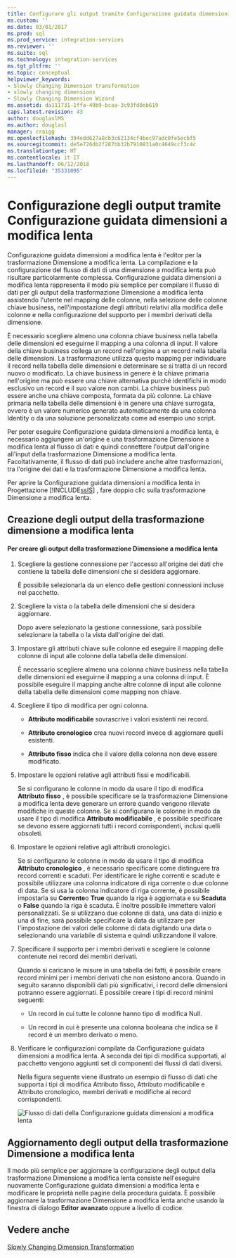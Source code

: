 ```yaml
---
title: Configurare gli output tramite Configurazione guidata dimensioni a modifica lenta | Microsoft Docs
ms.custom: ''
ms.date: 03/01/2017
ms.prod: sql
ms.prod_service: integration-services
ms.reviewer: ''
ms.suite: sql
ms.technology: integration-services
ms.tgt_pltfrm: ''
ms.topic: conceptual
helpviewer_keywords:
- Slowly Changing Dimension transformation
- slowly changing dimensions
- Slowly Changing Dimension Wizard
ms.assetid: da111731-1ffa-49b9-bcaa-3c93fd0eb619
caps.latest.revision: 43
author: douglaslMS
ms.author: douglasl
manager: craigg
ms.openlocfilehash: 394edd627a8cb3c62134cf4bec97adc0fe5ecbf5
ms.sourcegitcommit: de5e726db2f287bb32b7910831a0c4649ccf3c4c
ms.translationtype: HT
ms.contentlocale: it-IT
ms.lasthandoff: 06/12/2018
ms.locfileid: "35331095"
---
```

# <a name="configure-outputs-using-the-slowly-changing-dimension-wizard"></a>Configurazione degli output tramite Configurazione guidata dimensioni a modifica lenta
  Configurazione guidata dimensioni a modifica lenta è l'editor per la trasformazione Dimensione a modifica lenta. La compilazione e la configurazione del flusso di dati di una dimensione a modifica lenta può risultare particolarmente complessa. Configurazione guidata dimensioni a modifica lenta rappresenta il modo più semplice per compilare il flusso di dati per gli output della trasformazione Dimensione a modifica lenta assistendo l'utente nel mapping delle colonne, nella selezione delle colonne chiave business, nell'impostazione degli attributi relativi alla modifica delle colonne e nella configurazione del supporto per i membri derivati della dimensione.  
  
 È necessario scegliere almeno una colonna chiave business nella tabella delle dimensioni ed eseguirne il mapping a una colonna di input. Il valore della chiave business collega un record nell'origine a un record nella tabella delle dimensioni. La trasformazione utilizza questo mapping per individuare il record nella tabella delle dimensioni e determinare se si tratta di un record nuovo o modificato. La chiave business in genere è la chiave primaria nell'origine ma può essere una chiave alternativa purché identifichi in modo esclusivo un record e il suo valore non cambi. La chiave business può essere anche una chiave composta, formata da più colonne. La chiave primaria nella tabella delle dimensioni è in genere una chiave surrogata, ovvero è un valore numerico generato automaticamente da una colonna Identity o da una soluzione personalizzata come ad esempio uno script.  
  
 Per poter eseguire Configurazione guidata dimensioni a modifica lenta, è necessario aggiungere un'origine e una trasformazione Dimensione a modifica lenta al flusso di dati e quindi connettere l'output dall'origine all'input della trasformazione Dimensione a modifica lenta. Facoltativamente, il flusso di dati può includere anche altre trasformazioni, tra l'origine dei dati e la trasformazione Dimensione a modifica lenta.  
  
 Per aprire la Configurazione guidata dimensioni a modifica lenta in Progettazione [!INCLUDE[ssIS](../../../includes/ssis-md.md)] , fare doppio clic sulla trasformazione Dimensione a modifica lenta.  
  
## <a name="creating-slowly-changing-dimension-outputs"></a>Creazione degli output della trasformazione dimensione a modifica lenta  
  
#### <a name="to-create-slowly-changing-dimension-transformation-outputs"></a>Per creare gli output della trasformazione Dimensione a modifica lenta  
  
1.  Scegliere la gestione connessione per l'accesso all'origine dei dati che contiene la tabella delle dimensioni che si desidera aggiornare.  
  
     È possibile selezionarla da un elenco delle gestioni connessioni incluse nel pacchetto.  
  
2.  Scegliere la vista o la tabella delle dimensioni che si desidera aggiornare.  
  
     Dopo avere selezionato la gestione connessione, sarà possibile selezionare la tabella o la vista dall'origine dei dati.  
  
3.  Impostare gli attributi chiave sulle colonne ed eseguire il mapping delle colonne di input alle colonne della tabella delle dimensioni.  
  
     È necessario scegliere almeno una colonna chiave business nella tabella delle dimensioni ed eseguirne il mapping a una colonna di input. È possibile eseguire il mapping anche altre colonne di input alle colonne della tabella delle dimensioni come mapping non chiave.  
  
4.  Scegliere il tipo di modifica per ogni colonna.  
  
    -   **Attributo modificabile** sovrascrive i valori esistenti nei record.  
  
    -   **Attributo cronologico** crea nuovi record invece di aggiornare quelli esistenti.  
  
    -   **Attributo fisso** indica che il valore della colonna non deve essere modificato.  
  
5.  Impostare le opzioni relative agli attributi fissi e modificabili.  
  
     Se si configurano le colonne in modo da usare il tipo di modifica **Attributo fisso** , è possibile specificare se la trasformazione Dimensione a modifica lenta deve generare un errore quando vengono rilevate modifiche in queste colonne. Se si configurano le colonne in modo da usare il tipo di modifica **Attributo modificabile** , è possibile specificare se devono essere aggiornati tutti i record corrispondenti, inclusi quelli obsoleti.  
  
6.  Impostare le opzioni relative agli attributi cronologici.  
  
     Se si configurano le colonne in modo da usare il tipo di modifica **Attributo cronologico** , è necessario specificare come distinguere tra record correnti e scaduti. Per identificare le righe correnti e scadute è possibile utilizzare una colonna indicatore di riga corrente o due colonne di data. Se si usa la colonna indicatore di riga corrente, è possibile impostarla su **Corrente**o **True** quando la riga è aggiornata e su **Scaduta** o **False** quando la riga è scaduta. È inoltre possibile immettere valori personalizzati. Se si utilizzano due colonne di data, una data di inizio e una di fine, sarà possibile specificare la data da utilizzare per l'impostazione dei valori delle colonne di data digitando una data o selezionando una variabile di sistema e quindi utilizzandone il valore.  
  
7.  Specificare il supporto per i membri derivati e scegliere le colonne contenute nei record dei membri derivati.  
  
     Quando si caricano le misure in una tabella dei fatti, è possibile creare record minimi per i membri derivati che non esistono ancora. Quando in seguito saranno disponibili dati più significativi, i record delle dimensioni potranno essere aggiornati. È possibile creare i tipi di record minimi seguenti:  
  
    -   Un record in cui tutte le colonne hanno tipo di modifica Null.  
  
    -   Un record in cui è presente una colonna booleana che indica se il record è un membro derivato o meno.  
  
8.  Verificare le configurazioni compilate da Configurazione guidata dimensioni a modifica lenta. A seconda dei tipi di modifica supportati, al pacchetto vengono aggiunti set di componenti dei flussi di dati diversi.  
  
     Nella figura seguente viene illustrato un esempio di flusso di dati che supporta i tipi di modifica Attributo fisso, Attributo modificabile e Attributo cronologico, membri derivati e modifiche ai record corrispondenti.  
  
     ![Flusso di dati della Configurazione guidata dimensioni a modifica lenta](../../../integration-services/data-flow/transformations/media/dimensionwizard.gif "Flusso di dati della Configurazione guidata dimensioni a modifica lenta")  
  
## <a name="updating-slowly-changing-dimension-outputs"></a>Aggiornamento degli output della trasformazione Dimensione a modifica lenta  
 Il modo più semplice per aggiornare la configurazione degli output della trasformazione Dimensione a modifica lenta consiste nell'eseguire nuovamente Configurazione guidata dimensioni a modifica lenta e modificare le proprietà nelle pagine della procedura guidata. È possibile aggiornare la trasformazione Dimensione a modifica lenta anche usando la finestra di dialogo **Editor avanzato** oppure a livello di codice.  
  
## <a name="see-also"></a>Vedere anche  
 [Slowly Changing Dimension Transformation](../../../integration-services/data-flow/transformations/slowly-changing-dimension-transformation.md)  
  
  
